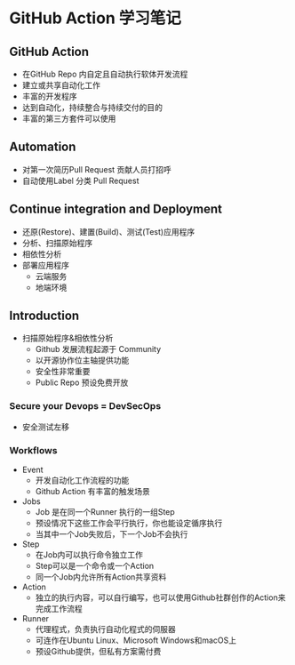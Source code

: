 # GitHub Action 学习笔记

## GitHub Action 
- 在GitHub Repo 内自定且自动执行软体开发流程
- 建立或共享自动化工作
- 丰富的开发程序
- 达到自动化，持续整合与持续交付的目的
- 丰富的第三方套件可以使用

## Automation
- 对第一次简历Pull Request 贡献人员打招呼
- 自动使用Label 分类 Pull Request

## Continue integration and Deployment
- 还原(Restore)、建置(Build)、测试(Test)应用程序
- 分析、扫描原始程序
- 相依性分析
- 部署应用程序
    - 云端服务
    - 地端环境

## Introduction
- 扫描原始程序&相依性分析
    - Github 发展流程起源于 Community
    - 以开源协作位主轴提供功能
    - 安全性非常重要
    - Public Repo 预设免费开放
### Secure your Devops = DevSecOps
- 安全测试左移

### Workflows
- Event
    - 开发自动化工作流程的功能
    - Github Action 有丰富的触发场景
- Jobs
    - Job 是在同一个Runner 执行的一组Step
    - 预设情况下这些工作会平行执行，你也能设定循序执行
    - 当其中一个Job失败后，下一个Job不会执行
- Step
    - 在Job内可以执行命令独立工作
    - Step可以是一个命令或一个Action
    - 同一个Job内允许所有Action共享资料
- Action 
    - 独立的执行内容，可以自行编写，也可以使用Github社群创作的Action来完成工作流程
- Runner
    - 代理程式，负责执行自动化程式的伺服器
    - 可连作在Ubuntu Linux、Microsoft Windows和macOS上
    - 预设Github提供，但私有方案需付费

